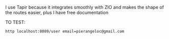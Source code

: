 I use Tapir because it integrates smoothly with ZIO and makes the shape of the routes easier, plus I have free documentation




TO TEST:

```http localhost:8089/user email=pierangeloc@gmail.com```